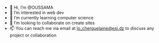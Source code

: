 - 👋 Hi, I’m @OUSSAMA
- 👀 I’m interested in web dev
- 🌱 I’m currently learning computer science 
- 💞️ I’m looking to collaborate on create sites
- 📫 You can reach me via email at lo_cherguelaine@esi.dz to discuss any project or collaboration

<!---
ousscher/ousscher is a ✨ special ✨ repository because its `README.md` (this file) appears on your GitHub profile.
You can click the Preview link to take a look at your changes.
--->
